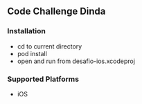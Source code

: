 ## Code Challenge Dinda
### Installation
- cd to current directory
- pod install
- open and run from desafio-ios.xcodeproj

### Supported Platforms
- iOS

